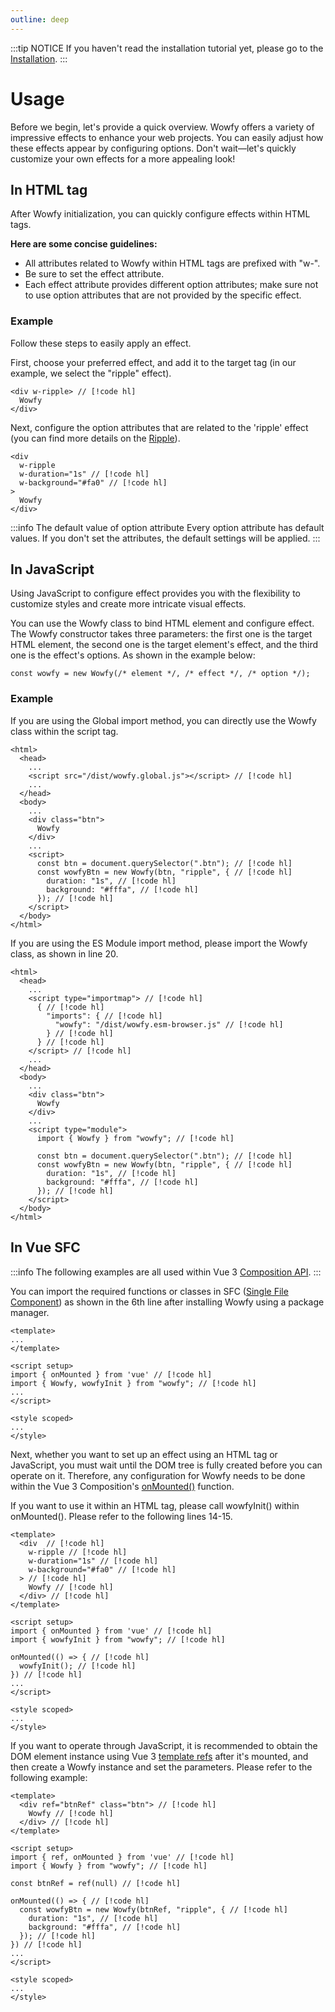 ```yaml
---
outline: deep
---
```


:::tip NOTICE
If you haven't read the installation tutorial yet, please go to the [Installation](./installation.md).
:::

# Usage

Before we begin, let's provide a quick overview. Wowfy offers a variety of impressive effects to enhance your web projects. You can easily adjust how these effects appear by configuring options. Don't wait—let's quickly customize your own effects for a more appealing look!

## In HTML tag

After Wowfy initialization, you can quickly configure effects within HTML tags.

**Here are some concise guidelines:**
- All attributes related to Wowfy within HTML tags are prefixed with "w-".
- Be sure to set the effect attribute.
- Each effect attribute provides different option attributes; make sure not to use option attributes that are not provided by the specific effect.

### Example
Follow these steps to easily apply an effect. 

First, choose your preferred effect, and add it to the target tag (in our example, we select the "ripple" effect).

```html:line-numbers
<div w-ripple> // [!code hl]
  Wowfy
</div>
```

Next, configure the option attributes that are related to the 'ripple' effect (you can find more details on the [Ripple]()).

```html:line-numbers
<div 
  w-ripple
  w-duration="1s" // [!code hl]
  w-background="#fa0" // [!code hl]
>
  Wowfy
</div>
```

:::info The default value of option attribute
Every option attribute has default values. If you don't set the attributes, the default settings will be applied.
:::

## In JavaScript

Using JavaScript to configure effect provides you with the flexibility to customize styles and create more intricate visual effects.

You can use the Wowfy class to bind HTML element and configure effect. The Wowfy constructor takes three parameters: the first one is the target HTML element, the second one is the target element's effect, and the third one is the effect's options. As shown in the example below:

```js:line-numbers
const wowfy = new Wowfy(/* element */, /* effect */, /* option */);
```

### Example

If you are using the Global import method, you can directly use the Wowfy class within the script tag.

```html:line-numbers
<html>
  <head>
    ...
    <script src="/dist/wowfy.global.js"></script> // [!code hl]
    ...
  </head>
  <body>
    ...
    <div class="btn">
      Wowfy
    </div>
    ...
    <script>
      const btn = document.querySelector(".btn"); // [!code hl]
      const wowfyBtn = new Wowfy(btn, "ripple", { // [!code hl]
        duration: "1s", // [!code hl]
        background: "#fffa", // [!code hl]
      }); // [!code hl]
    </script>
  </body>
</html>
```

If you are using the ES Module import method, please import the Wowfy class, as shown in line 20.

```html:line-numbers
<html>
  <head>
    ...
    <script type="importmap"> // [!code hl]
      { // [!code hl]
        "imports": { // [!code hl]
          "wowfy": "/dist/wowfy.esm-browser.js" // [!code hl]
        } // [!code hl]
      } // [!code hl]
    </script> // [!code hl]
    ...
  </head>
  <body>
    ...
    <div class="btn">
      Wowfy
    </div>
    ...
    <script type="module">
      import { Wowfy } from "wowfy"; // [!code hl]

      const btn = document.querySelector(".btn"); // [!code hl]
      const wowfyBtn = new Wowfy(btn, "ripple", { // [!code hl]
        duration: "1s", // [!code hl]
        background: "#fffa", // [!code hl]
      }); // [!code hl]
    </script>
  </body>
</html>
```

## In Vue SFC

:::info
The following examples are all used within Vue 3 [Composition API](https://vuejs.org/guide/extras/composition-api-faq.html).
:::

You can import the required functions or classes in SFC ([Single File Component](https://vuejs.org/guide/scaling-up/sfc.html)) as shown in the 6th line after installing Wowfy using a package manager.

```vue:line-numbers
<template>
...
</template>

<script setup>
import { onMounted } from 'vue' // [!code hl]
import { Wowfy, wowfyInit } from "wowfy"; // [!code hl]
...
</script>

<style scoped>
... 
</style>
```

Next, whether you want to set up an effect using an HTML tag or JavaScript, you must wait until the DOM tree is fully created before you can operate on it. Therefore, any configuration for Wowfy needs to be done within the Vue 3 Composition's [onMounted()](https://vuejs.org/api/composition-api-lifecycle.html#onmounted) function.

If you want to use it within an HTML tag, please call wowfyInit() within onMounted(). Please refer to the following lines 14-15.

```vue:line-numbers
<template>
  <div  // [!code hl]
    w-ripple // [!code hl]
    w-duration="1s" // [!code hl]
    w-background="#fa0" // [!code hl]
  > // [!code hl]
    Wowfy // [!code hl]
  </div> // [!code hl]
</template>

<script setup>
import { onMounted } from 'vue' // [!code hl]
import { wowfyInit } from "wowfy"; // [!code hl]

onMounted(() => { // [!code hl]
  wowfyInit(); // [!code hl]
}) // [!code hl]
...
</script>

<style scoped>
... 
</style>
```

If you want to operate through JavaScript, it is recommended to obtain the DOM element instance using Vue 3 [template refs](https://vuejs.org/guide/essentials/template-refs.html) after it's mounted, and then create a Wowfy instance and set the parameters. Please refer to the following example:

```vue:line-numbers
<template>
  <div ref="btnRef" class="btn"> // [!code hl]
    Wowfy // [!code hl]
  </div> // [!code hl]
</template>

<script setup>
import { ref, onMounted } from 'vue' // [!code hl]
import { Wowfy } from "wowfy"; // [!code hl]

const btnRef = ref(null) // [!code hl]

onMounted(() => { // [!code hl]
  const wowfyBtn = new Wowfy(btnRef, "ripple", { // [!code hl]
    duration: "1s", // [!code hl]
    background: "#fffa", // [!code hl]
  }); // [!code hl]
}) // [!code hl]
...
</script>

<style scoped>
... 
</style>
```